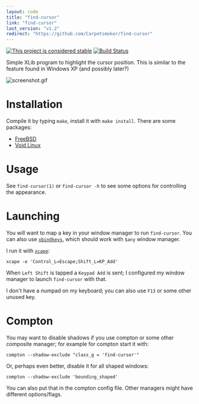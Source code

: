 ```yaml
---
layout: code
title: "find-cursor"
link: "find-cursor"
last_version: "v1.2"
redirect: "https://github.com/Carpetsmoker/find-cursor"
---
```


[![This project is considered stable](https://img.shields.io/badge/Status-stable-green.svg)](https://arp242.net/status/stable)
[![Build Status](https://travis-ci.org/Carpetsmoker/find-cursor.svg?branch=master)](https://travis-ci.org/Carpetsmoker/find-cursor)

Simple XLib program to highlight the cursor position. This is similar to the
feature found in Windows XP (and possibly later?)

![screenshot.gif](https://raw.githubusercontent.com/Carpetsmoker/find-cursor/master/screenshot.gif)

Installation
============

Compile it by typing `make`, install it with `make install`. There are some
packages:

- [FreeBSD](https://www.freshports.org/x11/find-cursor/)
- [Void Linux](https://github.com/biopsin/void-packages/tree/master/srcpkgs/find-cursor)

Usage
=====

See `find-cursor(1)` or `find-cursor -h` to see some options for controlling the
appearance.

Launching
=========

You will want to map a key in your window manager to run `find-cursor`. You can
also use [`xbindkeys`](xbindkeys), which should work with `$any` window manager.

I run it with [`xcape`][xcape]:

	xcape -e 'Control_L=Escape;Shift_L=KP_Add'

When `Left Shift` is tapped a `Keypad Add` is sent; I configured my window
manager to launch `find-cursor` with that.

I don't have a numpad on my keyboard; you can also use `F13` or some other
unused key.

Compton
=======

You may want to disable shadows if you use compton or some other composite
manager; for example for compton start it with:

	compton --shadow-exclude "class_g = 'find-cursor'"

Or, perhaps even better, disable it for all shaped windows:

	compton --shadow-exclude 'bounding_shaped'

You can also put that in the compton config file. Other managers might have
different options/flags.

[xcape]: https://github.com/alols/xcape
[xbindkeys]: http://www.nongnu.org/xbindkeys/xbindkeys.html

